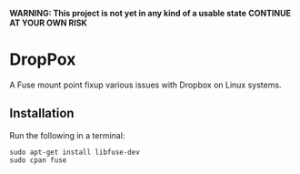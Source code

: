 **WARNING: This project is not yet in any kind of a usable state**
**CONTINUE AT YOUR OWN RISK**


DropPox
=======
A Fuse mount point fixup various issues with Dropbox on Linux systems.


Installation
------------
Run the following in a terminal:

	sudo apt-get install libfuse-dev
	sudo cpan fuse
